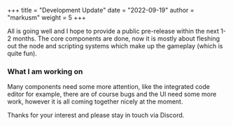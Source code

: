 +++
title = "Development Update"
date = "2022-09-19"
author = "markusm"
weight = 5
+++

All is going well and I hope to provide a public pre-release within the next 1-2 months. The core components are done, now it is mostly about fleshing out the node and scripting systems which make up the gameplay (which is quite fun).

### What I am working on

Many components need some more attention, like the integrated code editor for example, there are of course bugs and the UI need some more work, however it is all coming together nicely at the moment.

Thanks for your interest and please stay in touch via Discord.